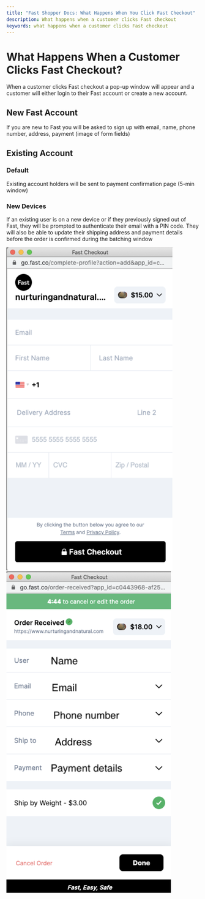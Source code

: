 ```yaml
---
title: "Fast Shopper Docs: What Happens When You Click Fast Checkout"
description: What happens when a customer clicks Fast checkout
keywords: what happens when a customer clicks Fast checkout
---
```


# What Happens When a Customer Clicks Fast Checkout?

When a customer clicks Fast checkout a pop-up window will appear and a customer will either login to their Fast account or create a new account.

## New Fast Account

If you are new to Fast you will be asked to sign up with email, name, phone number, address, payment (image of form fields)

## Existing Account

### Default

Existing account holders will be sent to payment confirmation page (5-min window)

### New Devices

If an existing user is on a new device or if they previously signed out of Fast, they will be prompted to authenticate their email with a PIN code. They will also be able to update their shipping address and payment details before the order is confirmed during the batching window

<img alt="new fast account form" src="./images/what-happens.png"/>

<img alt="payment confirmation page" src="./images/what-happens-2.png"/>
